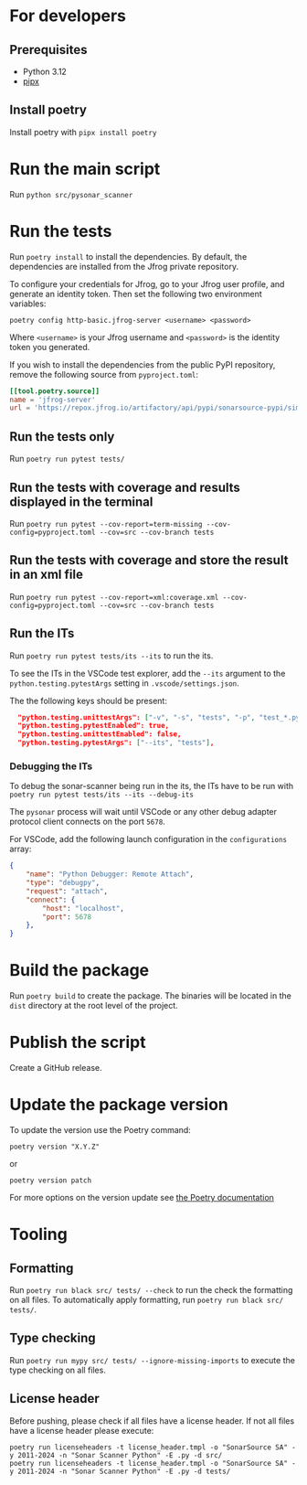 # For developers

## Prerequisites

 - Python 3.12
 - [pipx](https://github.com/pypa/pipx)

## Install poetry

Install poetry with `pipx install poetry`

# Run the main script

Run `python src/pysonar_scanner`

# Run the tests

Run `poetry install` to install the dependencies. By default, the dependencies are installed from the Jfrog private repository.

To configure your credentials for Jfrog, go to your Jfrog user profile, and generate an identity token. Then set the following two environment variables:
```shell
poetry config http-basic.jfrog-server <username> <password>
```
Where `<username>` is your Jfrog username and `<password>` is the identity token you generated.

If you wish to install the dependencies from the public PyPI repository, remove the following source from `pyproject.toml`:
```toml
[[tool.poetry.source]]
name = 'jfrog-server'
url = 'https://repox.jfrog.io/artifactory/api/pypi/sonarsource-pypi/simple'
```

## Run the tests only

Run `poetry run pytest tests/`

## Run the tests with coverage and results displayed in the terminal

Run `poetry run pytest --cov-report=term-missing --cov-config=pyproject.toml --cov=src --cov-branch tests`

## Run the tests with coverage and store the result in an xml file

Run `poetry run pytest --cov-report=xml:coverage.xml --cov-config=pyproject.toml --cov=src --cov-branch tests`

## Run the ITs

Run `poetry run pytest tests/its --its` to run the its.

To see the ITs in the VSCode test explorer, add the `--its` argument to the `python.testing.pytestArgs` setting in `.vscode/settings.json`.

The the following keys should be present:
```json
  "python.testing.unittestArgs": ["-v", "-s", "tests", "-p", "test_*.py"],
  "python.testing.pytestEnabled": true,
  "python.testing.unittestEnabled": false,
  "python.testing.pytestArgs": ["--its", "tests"],
```

### Debugging the ITs

To debug the sonar-scanner being run in the its, the ITs have to be run with `poetry run pytest tests/its --its --debug-its`

The `pysonar` process will wait until VSCode or any other debug adapter protocol client connects on the port `5678`.

For VSCode, add the following launch configuration in the `configurations` array:
```json
{
    "name": "Python Debugger: Remote Attach",
    "type": "debugpy",
    "request": "attach",
    "connect": {
        "host": "localhost",
        "port": 5678
    },
}
```

# Build the package

Run `poetry build` to create the package. 
The binaries will be located in the `dist` directory at the root level of the project.

# Publish the script

Create a GitHub release.

# Update the package version

To update the version use the Poetry command:

```
poetry version "X.Y.Z"
```
or
```shell
poetry version patch
```
For more options on the version update see [the Poetry documentation](https://python-poetry.org/docs/cli/#version)

# Tooling 
## Formatting 

Run `poetry run black src/ tests/ --check` to run the check the formatting on all files.
To automatically apply formatting, run `poetry run black src/ tests/`.

## Type checking

Run `poetry run mypy src/ tests/ --ignore-missing-imports` to execute the type checking on all files.

## License header

Before pushing, please check if all files have a license header.
If not all files have a license header please execute: 
```
poetry run licenseheaders -t license_header.tmpl -o "SonarSource SA" -y 2011-2024 -n "Sonar Scanner Python" -E .py -d src/
poetry run licenseheaders -t license_header.tmpl -o "SonarSource SA" -y 2011-2024 -n "Sonar Scanner Python" -E .py -d tests/
```
